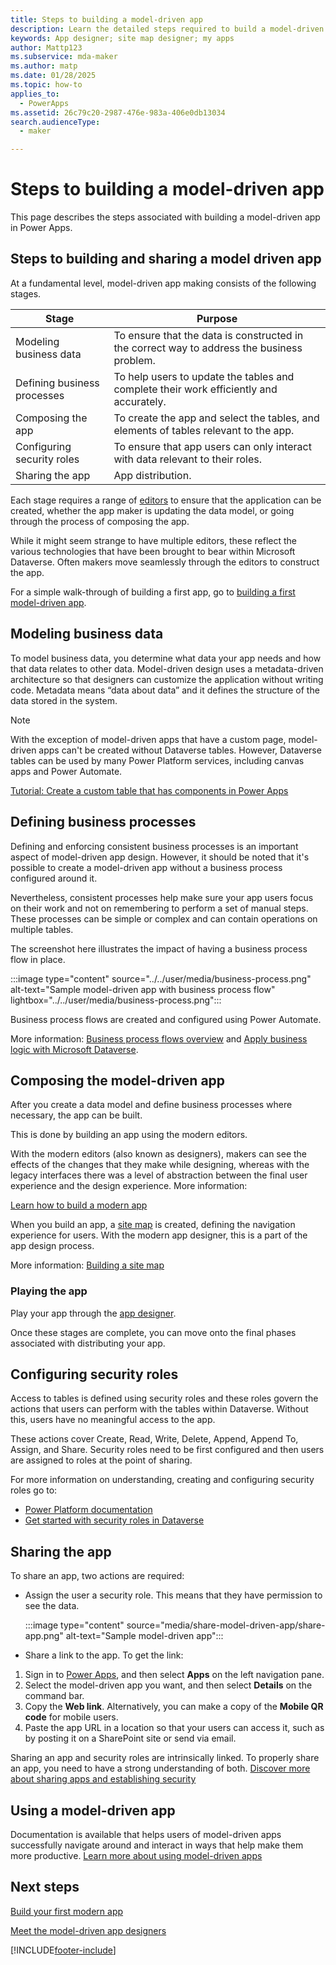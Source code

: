```yaml
---
title: Steps to building a model-driven app
description: Learn the detailed steps required to build a model-driven app in Power Apps.
keywords: App designer; site map designer; my apps
author: Mattp123
ms.subservice: mda-maker
ms.author: matp
ms.date: 01/28/2025
ms.topic: how-to
applies_to: 
  - PowerApps
ms.assetid: 26c79c20-2987-476e-983a-406e0db13034
search.audienceType: 
  - maker

---
```

# Steps to building a model-driven app

This page describes the steps associated with building a model-driven app in Power Apps.

## Steps to building and sharing a model driven app

At a fundamental level, model-driven app making consists of the following stages.

|Stage|Purpose|
|-----|-------|
|Modeling business data| To ensure that the data is constructed in the correct way to address the business problem.
|Defining business processes| To help users to update the tables and complete their work efficiently and accurately.
| Composing the app|To create the app and select the tables, and elements of tables relevant to the app.
|Configuring security roles| To ensure that app users can only interact with data relevant to their roles.
|Sharing the app|App distribution.

Each stage requires a range of [editors](model-driven-designers.md) to ensure that the application can be created, whether the app maker is updating the data model, or going through the process of composing the app.

While it might seem strange to have multiple editors, these reflect the various technologies that have been brought to bear within Microsoft Dataverse. Often makers move seamlessly through the editors to construct the app.

For a simple walk-through of building a first app, go to [building a first model-driven app](build-first-model-driven-app.md).

## Modeling business data

To model business data, you determine what data your app needs and how that data relates to other data. Model-driven design uses a metadata-driven architecture so that designers can customize the application without writing code. Metadata means “data about data” and it defines the structure of the data stored in the system.

> [!NOTE]
> With the exception of model-driven apps that have a custom page, model-driven apps can't be created without Dataverse tables. However, Dataverse tables can be used by many Power Platform services, including canvas apps and Power Automate.

[Tutorial: Create a custom table that has components in Power Apps](../data-platform/create-custom-entity.md)

## Defining business processes

Defining and enforcing consistent business processes is an important aspect of model-driven app design. However, it should be noted that it's possible to create a model-driven app without a business process configured around it.

Nevertheless, consistent processes help make sure your app users focus on their work and not on remembering to perform a set of manual steps. These processes can be simple or complex and can contain operations on multiple tables.

The screenshot here illustrates the impact of having a business process flow in place.

:::image type="content" source="../../user/media/business-process.png" alt-text="Sample model-driven app with business process flow" lightbox="../../user/media/business-process.png":::

Business process flows are created and configured using Power Automate.  

More information: [Business process flows overview](/power-automate/business-process-flows-overview) and [Apply business logic with Microsoft Dataverse](../data-platform/processes.md).

## Composing the model-driven app

After you create a data model and define business processes where necessary, the app can be built.

This is done by building an app using the modern editors.

With the modern editors (also known as designers), makers can see the effects of the changes that they make while designing, whereas with the legacy interfaces there was a level of abstraction between the final user experience and the design experience.
More information:

[Learn how to build a modern app](build-first-model-driven-app.md)

When you build an app, a [site map](model-driven-app-glossary.md#site-map) is created, defining the navigation experience for users. With the modern app designer, this is a part of the app design process.

More information: [Building a site map](create-site-map-app.md)

### Playing the app

Play your app through the [app designer](model-driven-app-glossary.md#app-designer).

Once these stages are complete, you can move onto the final phases associated with distributing your app.

## Configuring security roles

Access to tables is defined using security roles and these roles govern the actions that users can perform with the tables within Dataverse. Without this, users have no meaningful access to the app.

These actions cover Create, Read, Write, Delete, Append, Append To, Assign, and Share. Security roles need to be first configured and then users are assigned to roles at the point of sharing.

For more information on understanding, creating and configuring security roles go to:

- [Power Platform documentation](/power-platform/admin/security-roles-privileges)
- [Get started with security roles in Dataverse](/training/modules/get-started-security-roles/)

## Sharing the app

To share an app, two actions are required:

- Assign the user a security role. This means that they have permission to see the data.

   :::image type="content" source="media/share-model-driven-app/share-app.png" alt-text="Sample model-driven app":::

- Share a link to the app. To get the link:

1. Sign in to [Power Apps](https://make.powerapps.com/?utm_source=padocs&utm_medium=linkinadoc&utm_campaign=referralsfromdoc), and then select **Apps** on the left navigation pane.
1. Select the model-driven app you want, and then select **Details** on the command bar.
1. Copy the **Web link**. Alternatively, you can make a copy of the **Mobile QR code** for mobile users.
1. Paste the app URL in a location so that your users can access it, such as by posting it on a SharePoint site or send via email.

Sharing an app and security roles are intrinsically linked. To properly share an app, you need to have a strong understanding of both.  [Discover more about sharing apps and establishing security](share-model-driven-app.md)

## Using a model-driven app

Documentation is available that helps users of model-driven apps successfully navigate around and interact in ways that help make them more productive. [Learn more about using model-driven apps](/powerapps/user/use-model-driven-apps)

## Next steps

[Build your first modern app](build-first-model-driven-app.md)

[Meet the model-driven app designers](model-driven-designers.md)

[!INCLUDE[footer-include](../../includes/footer-banner.md)]

